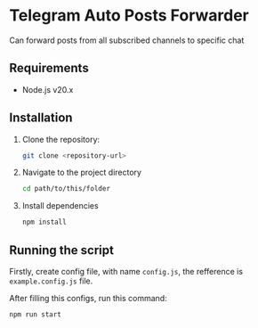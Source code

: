 # Telegram Auto Posts Forwarder

Can forward posts from all subscribed channels to specific chat

## Requirements

- Node.js v20.x

## Installation

1. Clone the repository:

    ```sh
    git clone <repository-url>
    ```

2. Navigate to the project directory

    ```sh
    cd path/to/this/folder
    ```

3. Install dependencies

    ```sh
    npm install
    ```

## Running the script

Firstly, create config file, with name `config.js`, the refference is `example.config.js` file.

After filling this configs, run this command:

```sh
npm run start
```
